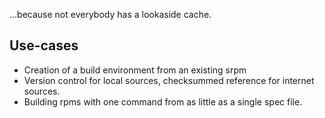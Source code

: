 ...because not everybody has a lookaside cache.

## Use-cases

* Creation of a build environment from an existing srpm
* Version control for local sources, checksummed reference for internet sources.
* Building rpms with one command from as little as a single spec file.
